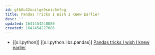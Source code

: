 ```yaml
---
id: gfb8u32ouilge9snic5mfog
title: Pandas Tricks I Wish I Knew Earlier
desc: ''
updated: 1641454240080
created: 1641454227686
---
```



- [[s.l.python]] [[s.l.python.libs.pandas]] [Pandas tricks I wish I knew earlier][1]

[1]: https://preettheman.medium.com/pandas-tricks-i-wish-i-knew-earlier-b222f8d37f65
